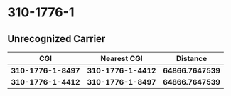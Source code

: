 # 310-1776-1
## Unrecognized Carrier


| CGI | Nearest CGI | Distance |
|-----|-------------|----------|
| **310-1776-1-8497** | **310-1776-1-4412** | **64866.7647539** |
| **310-1776-1-4412** | **310-1776-1-8497** | **64866.7647539** |
